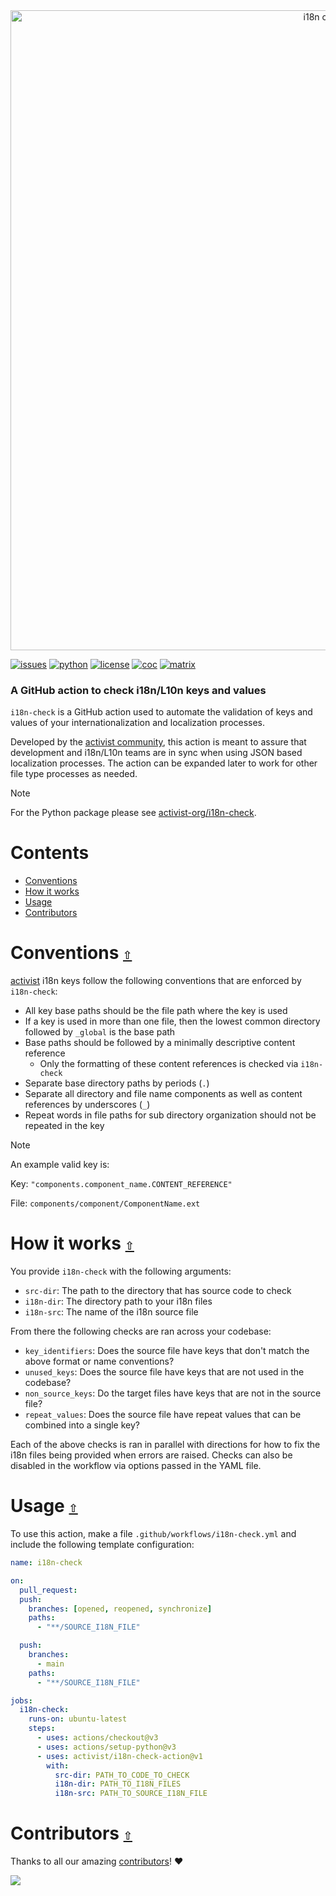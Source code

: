 <div align="center">
  <a href="https://github.com/activist-org/i18n-check-action"><img src="https://raw.githubusercontent.com/activist-org/i18n-check-action/main/.github/resources/i18nCheckGitHubBanner.png" width=1024 alt="i18n check logo"></a>
</div>

[![issues](https://img.shields.io/github/issues/activist-org/i18n-check-action?label=%20&logo=github)](https://github.com/activist-org/i18n-check-action/issues)
[![python](https://img.shields.io/badge/Python-4B8BBE.svg?logo=python&logoColor=ffffff)](https://github.com/activist-org/i18n-check-action/blob/main/CONTRIBUTING.md)
[![license](https://img.shields.io/github/license/activist-org/i18n-check-action.svg?label=%20)](https://github.com/activist-org/i18n-check-action/blob/main/LICENSE.txt)
[![coc](https://img.shields.io/badge/Contributor%20Covenant-ff69b4.svg)](https://github.com/activist-org/i18n-check-action/blob/main/.github/CODE_OF_CONDUCT.md)
[![matrix](https://img.shields.io/badge/Matrix-000000.svg?logo=matrix&logoColor=ffffff)](https://matrix.to/#/#activist_community:matrix.org)

### A GitHub action to check i18n/L10n keys and values

`i18n-check` is a GitHub action used to automate the validation of keys and values of your internationalization and localization processes.

Developed by the [activist community](https://github.com/activist-org), this action is meant to assure that development and i18n/L10n teams are in sync when using JSON based localization processes. The action can be expanded later to work for other file type processes as needed.

> [!NOTE]
> For the Python package please see [activist-org/i18n-check](https://github.com/activist-org/i18n-check).

<a id="contents"></a>

# **Contents**

- [Conventions](#contentions)
- [How it works](#how-it-works)
- [Usage](#usage)
- [Contributors](#contributors)

<a id="conventions"></a>

# Conventions [`⇧`](#contents)

[activist](https://github.com/activist-org/activist) i18n keys follow the following conventions that are enforced by `i18n-check`:

- All key base paths should be the file path where the key is used
- If a key is used in more than one file, then the lowest common directory followed by `_global` is the base path
- Base paths should be followed by a minimally descriptive content reference
  - Only the formatting of these content references is checked via `i18n-check`
- Separate base directory paths by periods (`.`)
- Separate all directory and file name components as well as content references by underscores (`_`)
- Repeat words in file paths for sub directory organization should not be repeated in the key

> [!NOTE]
> An example valid key is:
>
> Key: `"components.component_name.CONTENT_REFERENCE"`
>
> File: `components/component/ComponentName.ext`

<a id="how-it-works"></a>

# How it works [`⇧`](#contents)

You provide `i18n-check` with the following arguments:

- `src-dir`: The path to the directory that has source code to check
- `i18n-dir`: The directory path to your i18n files
- `i18n-src`: The name of the i18n source file

From there the following checks are ran across your codebase:

- `key_identifiers`: Does the source file have keys that don't match the above format or name conventions?
- `unused_keys`: Does the source file have keys that are not used in the codebase?
- `non_source_keys`: Do the target files have keys that are not in the source file?
- `repeat_values`: Does the source file have repeat values that can be combined into a single key?

Each of the above checks is ran in parallel with directions for how to fix the i18n files being provided when errors are raised. Checks can also be disabled in the workflow via options passed in the YAML file.

<a id="usage"></a>

# Usage [`⇧`](#contents)

To use this action, make a file `.github/workflows/i18n-check.yml` and include the following template configuration:

```yaml
name: i18n-check

on:
  pull_request:
  push:
    branches: [opened, reopened, synchronize]
    paths:
      - "**/SOURCE_I18N_FILE"

  push:
    branches:
      - main
    paths:
      - "**/SOURCE_I18N_FILE"

jobs:
  i18n-check:
    runs-on: ubuntu-latest
    steps:
      - uses: actions/checkout@v3
      - uses: actions/setup-python@v3
      - uses: activist/i18n-check-action@v1
        with:
          src-dir: PATH_TO_CODE_TO_CHECK
          i18n-dir: PATH_TO_I18N_FILES
          i18n-src: PATH_TO_SOURCE_I18N_FILE
```

<a id="contributors"></a>

# Contributors [`⇧`](#contents)

Thanks to all our amazing [contributors](https://github.com/activist-org/i18n-check-action/graphs/contributors)! ❤️

<a href="https://github.com/activist-org/i18n-check-action/graphs/contributors">
  <img src="https://contrib.rocks/image?repo=activist-org/i18n-check-action" />
</a>
